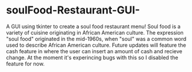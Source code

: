 # soulFood-Restaurant-GUI-
A GUI using tkinter to create a soul food restaurant menu! Soul food is a variety of cuisine originating in African American culture.  The expression "soul food" originated in the mid-1960s, when "soul" was a common word used to describe African American culture. Future updates will feature the cash feature in where the user can insert an amount of cash and recieve change. At the moment it's experincing bugs with this so I disabled the feature for now. 
